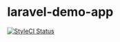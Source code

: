 # laravel-demo-app
[![StyleCI Status](https://styleci.io/repos/76268031/shield)](https://styleci.io/repos/76268031)
